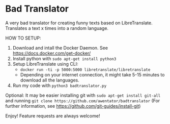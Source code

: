 # Bad Translator
A very bad translator for creating funny texts based on LibreTranslate. Translates a text x times into a random language.

HOW TO SETUP:
1. Download and intall the Docker Daemon. See https://docs.docker.com/get-docker/
2. Install python with ```sudo apt-get install python3```
3. Setup LibreTranslate using CLI:
   - ```docker run -ti -p 5000:5000 libretranslate/libretranslate```
   - Depending on your internet connection, it might take 5-15 minutes to download all the languages.
4. Run my code with ```python3 badtranslator.py```

Optional: It may be easier installing git with ```sudo apt-get install git-all``` and running ```git clone https://github.com/awentator/badtranslator```
(For further information, see https://github.com/git-guides/install-git)

Enjoy! Feature requests are always welcome!
